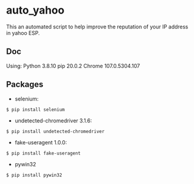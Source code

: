 # auto_yahoo
This an automated script to help improve the reputation of your IP address in yahoo ESP.

## Doc
Using:
	Python 3.8.10
	pip 20.0.2
	Chrome 107.0.5304.107
## Packages
- selenium:
```
$ pip install selenium
```
- undetected-chromedriver 3.1.6:
```
$ pip install undetected-chromedriver
```
- fake-useragent 1.0.0:
```
$ pip install fake-useragent
```
- pywin32
```
$ pip install pywin32
```